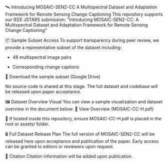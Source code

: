 🛰️ Introducing MOSAIC-SEN2-CC
A Multispectral Dataset and Adaptation Framework for Remote Sensing Change Captioning
This repository supports our IEEE JSTARS submission:
"Introducing MOSAIC-SEN2-CC: A Multispectral Dataset and Adaptation Framework for Remote Sensing Change Captioning"

📦 Sample Subset Access
To support transparency during peer review, we provide a representative subset of the dataset including:

+ 48 multispectral image pairs

+ Corresponding change captions

📁 Download the sample subset (Google Drive)

No source code is shared at this stage. The full dataset and codebase will be released upon paper acceptance.

🖼️ Dataset Overview Visual
You can view a sample visualization and dataset overview in the document below:
📄 View Overview (MOSAIC-CC-H.pdf)

🔁 If hosted inside this repository, ensure MOSAIC-CC-H.pdf is placed in the root or assets/ folder.

🔒 Full Dataset Release Plan
The full version of MOSAIC-SEN2-CC will be released here upon acceptance and publication of the paper. Early access can be granted to editors or reviewers upon request.

📌 Citation
Citation information will be added upon publication.

